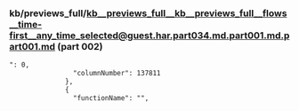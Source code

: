 ### kb/previews_full/kb__previews_full__kb__previews_full__flows__time-first__any_time_selected@guest.har.part034.md.part001.md.part001.md (part 002)

```md
": 0,
                "columnNumber": 137811
              },
              {
                "functionName": "",
             
```

```
